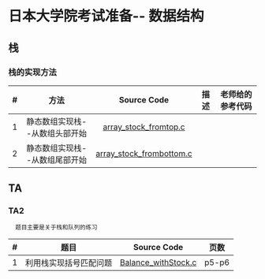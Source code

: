 # 日本大学院考试准备-- 数据结构

## 栈

### 栈的实现方法

| # | 方法 | Source Code | 描述 |老师给的参考代码 |
|:---:|:---:|:---:|:---:|:---:|
| 1 | 静态数组实现栈--从数组头部开始 | [array_stock_fromtop.c](stack/array_stock_fromtop.c)| ||
| 2 | 静态数组实现栈--从数组尾部开始 | [array_stock_frombottom.c](stack/array_stock_frombottom.c)| ||

## TA

### TA2

```html
  题目主要是关于栈和队列的练习
```

| # | 题目 | Source Code | 页数|
|:---:|:---:|:---:|:---:|
| 1 | 利用栈实现括号匹配问题  | [Balance_withStock.c](TA2/Balance_withStock.c)| p5-p6|
